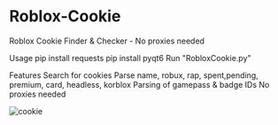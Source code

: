 # Roblox-Cookie
Roblox Cookie Finder &amp; Checker - No proxies needed

Usage
pip install requests
pip install pyqt6
Run "RobloxCookie.py"

Features
Search for cookies
Parse name, robux, rap, spent,pending, premium, card, headless, korblox
Parsing of gamepass & badge IDs
No proxies needed

![cookie](https://i.ibb.co/5hXD7gKq/image.png)
